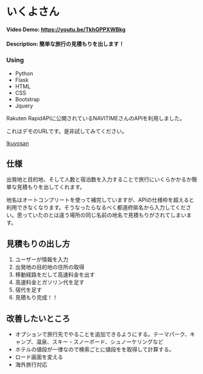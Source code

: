 # いくよさん
#### Video Demo: https://youtu.be/TkhGPPXWBkg
#### Description: 簡単な旅行の見積もりを出します！


### Using

- Python
- Flask
- HTML
- CSS
- Bootstrap
- Jquery

Rakuten RapidAPIに公開されているNAVITIMEさんのAPIを利用しました。


これはデモのURLです。是非試してみてください。

[Ikuyosan](https://ikuyosan.herokuapp.com/)

## 仕様

出発地と目的地、そして人数と宿泊数を入力することで旅行にいくらかかるか簡単な見積もりを出してくれます。

地名はオートコンプリートを使って補完していますが、APIの仕様枠を超えると利用できなくなります。そうなったらなるべく都道府県名から入力してください。思っていたのとは違う場所の同じ名前の地名で見積もりがされてしまいます。

## 見積もりの出し方

1. ユーザーが情報を入力
2. 出発地の目的地の住所の取得
3. 移動経路をだして高速料金を出す
4. 高速料金とガソリン代を足す
5. 宿代を足す
6. 見積もり完成！！

## 改善したいところ

- オプションで旅行先でやることを追加できるようにする。テーマパーク、キャンプ、温泉、スキー・スノーボード、シュノーケリングなど
- ホテルの値段が一律なので検索ごとに値段をを取得して計算する。
- ロード画面を変える
- 海外旅行対応